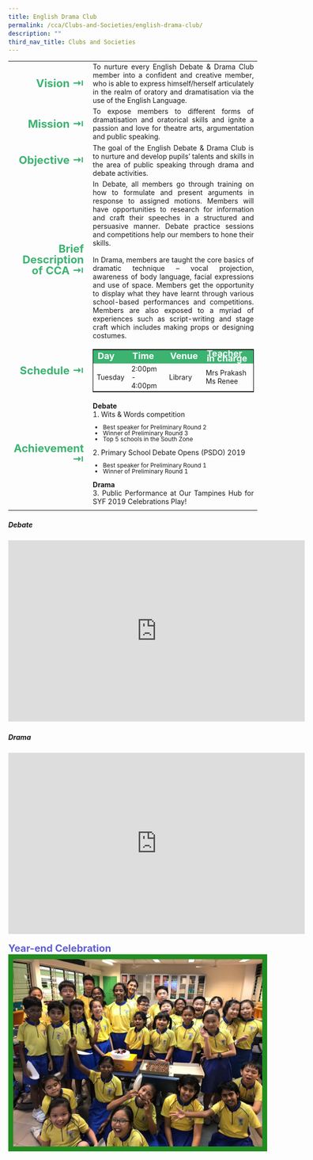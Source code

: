 ```yaml
---
title: English Drama Club
permalink: /cca/Clubs-and-Societies/english-drama-club/
description: ""
third_nav_title: Clubs and Societies
---
```

<table>
	<tr><td width=70 style="line-height:1; font-weight:bold; font-size: 22px; color:mediumseagreen; border:0px solid black; text-align:right">Vision &#8677;</td>
		<td style="text-align:justify">To nurture every English Debate &amp; Drama Club member into a confident and creative member, who is able to express himself/herself articulately in the realm of oratory and dramatisation via the use of the English Language.</td>
	</tr>
	<tr><td style="line-height:1; font-weight:bold; font-size: 22px; color:mediumseagreen; border:0px solid black; text-align:right">Mission &#8677;</td>
		<td style="text-align:justify">To expose members to different forms of dramatisation and oratorical skills and ignite a passion and love for theatre arts, argumentation and public speaking.</td>
	</tr>
	<tr><td style="line-height:1; font-weight:bold; font-size: 22px; color:mediumseagreen; border:0px solid black; text-align:right">Objective &#8677;</td>
		<td style="text-align:justify">The goal of the English Debate &amp; Drama Club is to nurture and develop pupils’ talents and skills in the area of public speaking through drama and debate activities.</td>
	</tr>
		<tr><td style="line-height:1; font-weight:bold; font-size: 22px; color:mediumseagreen; border:0px solid black; text-align:right">Brief Description of CCA &#8677;</td>
		<td style="text-align:justify"><div>In Debate, all members go through training on how to formulate and present arguments in response to assigned motions. Members will have opportunities to research for information and craft their speeches in a structured and persuasive manner. Debate practice sessions and competitions help our members to hone their skills.</div><br>
<div style="text-align:justify">In Drama, members are taught the core basics of dramatic technique – vocal projection, awareness of body language, facial expressions and use of space. Members get the opportunity to display what they have learnt through various school-based performances and competitions. Members are also exposed to a myriad of experiences such as script-writing and stage craft which includes making props or designing costumes.</div></td>
	</tr>
	<tr><td style="line-height:1; font-weight:bold; font-size: 22px; color:mediumseagreen; border:0px solid black; text-align:right">Schedule &#8677;</td>
		<td style="text-align:justify">
			<table style="border:1px solid black">
		<tbody>
			<tr style="line-height:10px; font-weight: bold; background-color:mediumseagreen; font-size:18px;color:white"><td>Day</td><td>Time</td><td>Venue</td><td>Teacher in charge</td></tr>
			<tr><td>Tuesday</td><td>2:00pm - 4:00pm</td><td>Library</td><td>Mrs Prakash<br>Ms Renee</td></tr>
		</tbody>
	</table>
		</td>
	</tr>
		<tr><td style="line-height:1; font-weight:bold; font-size: 22px; color:mediumseagreen; border:0px solid black; text-align:right">Achievement &#8677;</td>
			<td style="text-align:justify"><b>Debate</b><br>		
				1. Wits &amp; Words competition  
					<ul style="font-size:12px">
						<li style="line-height:1">Best speaker for Preliminary Round 2</li>
						<li style="line-height:1">Winner of Preliminary Round 3</li>
						<li style="line-height:1">Top 5 schools in the South Zone</li></ul>
				2. Primary School Debate Opens (PSDO) 2019
					<ul style="font-size:12px">
						<li style="line-height:1">Best speaker for Preliminary Round 1</li>
						<li style="line-height:1">Winner of Preliminary Round 1</li></ul>				
				<b>Drama</b><br>
			3. Public Performance at Our Tampines Hub for SYF 2019 Celebrations Play!
			</td>
	</tr>
	<tr><td></td></tr>
</table>

##### Debate

<center><iframe src="https://docs.google.com/presentation/d/e/2PACX-1vRjjzPbTc63mtLmXoACdW6iacbVzvC0-YA5mF6B5a4y826e6poVgioEGSpvKaEB_xktLAG2NcGEY0w2/embed?start=false&amp;loop=false&amp;delayms=3000" frameborder="0" width="600" height="366" allowfullscreen="true"></iframe></center>


##### Drama

<center><iframe allowfullscreen="true" height="366" width="600" frameborder="0" src="https://docs.google.com/presentation/d/e/2PACX-1vSA5l7Zeed6Vx90oOPWJWZClkyfdco5lpKOoXiUm-KV4LiZYtYT_uxjryQQyM0RgopTQ_HBD3BoWLPV/embed?start=false&amp;loop=false&amp;delayms=3000"></iframe></center>

<p><div style="font-weight:bold; font-size:20px; color:rgb(94,94,207)">Year-end Celebration</div><img src="/images/cca/Year%20End%20Celebration.jpeg" style="border:10px solid forestgreen"></p>